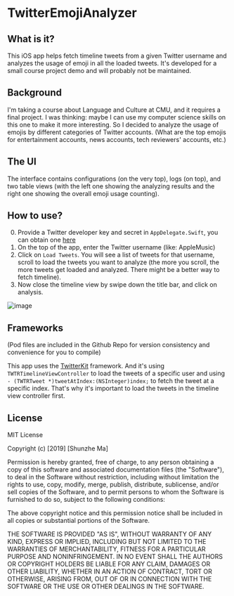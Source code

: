 # TwitterEmojiAnalyzer

## What is it?
This iOS app helps fetch timeline tweets from a given Twitter username and analyzes the usage of emoji in all the loaded tweets. It's developed for a small course project demo and will probably not be maintained.

## Background
I'm taking a course about Language and Culture at CMU, and it requires a final project. I was thinking: maybe I can use my computer science skills on this one to make it more interesting. So I decided to analyze the usage of emojis by different categories of Twitter accounts. (What are the top emojis for entertainment accounts, news accounts, tech reviewers' accounts, etc.)

## The UI

The interface contains configurations (on the very top), logs (on top), and two table views (with the left one showing the analyzing results and the right one showing the overall emoji usage counting).

## How to use?
0. Provide a Twitter developer key and secret in `AppDelegate.Swift`, you can obtain one [here](https://developer.twitter.com/en.html)
1. On the top of the app, enter the Twitter username (like: AppleMusic)
2. Click on `Load Tweets`. You will see a list of tweets for that username, scroll to load the tweets you want to analyze (the more you scroll, the more tweets get loaded and analyzed. There might be a better way to fetch timeline).
3. Now close the timeline view by swipe down the title bar, and click on analysis.

![image](https://github.com/msztech/TwitterEmojiAnalyzer/blob/master/screenshot.jpeg?raw=true)

## Frameworks

(Pod files are included in the Github Repo for version consistency and convenience for you to compile)

This app uses the [TwitterKit](https://github.com/twitter-archive/twitter-kit-ios) framework. And it's using `TWTRTimelineViewController` to load the tweets of a specific user and using `- (TWTRTweet *)tweetAtIndex:(NSInteger)index;` to fetch the tweet at a specific index. That's why it's important to load the tweets in the timeline view controller first.

## License
MIT License

Copyright (c) [2019] [Shunzhe Ma]

Permission is hereby granted, free of charge, to any person obtaining a copy
of this software and associated documentation files (the "Software"), to deal
in the Software without restriction, including without limitation the rights
to use, copy, modify, merge, publish, distribute, sublicense, and/or sell
copies of the Software, and to permit persons to whom the Software is
furnished to do so, subject to the following conditions:

The above copyright notice and this permission notice shall be included in all
copies or substantial portions of the Software.

THE SOFTWARE IS PROVIDED "AS IS", WITHOUT WARRANTY OF ANY KIND, EXPRESS OR
IMPLIED, INCLUDING BUT NOT LIMITED TO THE WARRANTIES OF MERCHANTABILITY,
FITNESS FOR A PARTICULAR PURPOSE AND NONINFRINGEMENT. IN NO EVENT SHALL THE
AUTHORS OR COPYRIGHT HOLDERS BE LIABLE FOR ANY CLAIM, DAMAGES OR OTHER
LIABILITY, WHETHER IN AN ACTION OF CONTRACT, TORT OR OTHERWISE, ARISING FROM,
OUT OF OR IN CONNECTION WITH THE SOFTWARE OR THE USE OR OTHER DEALINGS IN THE
SOFTWARE.
